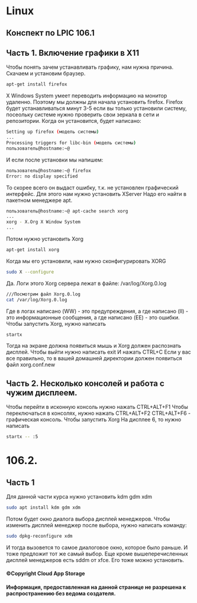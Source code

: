 # Linux
## Конспект по LPIC 106.1
## Часть 1. Включение графики в X11
Чтобы понять зачем устанавливать графику, нам нужна причина.
Скачаем и установим браузер.
```bash
apt-get install firefox
```
X Windows System умеет переводить информацию на монитор удаленно.
Поэтому мы должны для начала установить firefox.
Firefox будет устанавливаться минут 3-5 если вы только установили систему, посеольку системе нужно проверить свои зеркала в сети и репозитории.
Когда он установится, будет написано:
```bash
Setting up firefox (модель системы)
...
Processing triggers for libc-bin (модель системы)
пользователь@hostname:~@ 
```
И если после установки мы напишем:
```bash 
пользователь@hostname:~@ firefox
Error: no display specified
```
То скорее всего он выдаст ошибку, т.к. не установлен графический интерфейс.
Для этого нам нужно установить XServer
Надо его найти в пакетном менеджере apt.
```bash
пользователь@hostname:~@ apt-cache search xorg
...
xorg - X.Org X Window System
...
```
Потом нужно установить Xorg
```bash
apt-get install xorg
```
Когда мы его установили, нам нужно сконфигурировать XORG
```bash
sudo X --configure
```
Да. Логи этого Xorg сервера лежат в файле: /var/log/Xorg.0.log 
```bash
///Посмотрим файл Xorg.0.log
cat /var/log/Xorg.0.log
```
Где в логах написано (WW) - это предупреждения, а где написано (II) - это информационные сообщения, а где написано (EE) - это ошибки.
Чтобы запустить Xorg, нужно написать 
```bash
startx
```
Тогда на экране должна появиться мышь и Xorg должен распознать дисплей.
Чтобы выйти нужно написать exit
И нажать CTRL+C
Если у вас все правильно, то в вашей домашней директории должен появиться файл xorg.conf.new
## Часть 2. Несколько консолей и работа с чужим дисплеем.
Чтобы перейти в исконную консоль нужно нажать CTRL+ALT+F1
Чтобы переключаться в консолях, нужно нажать CTRL+ALT+F2
CTRL+ALT+F6 - графическая консоль.
Чтобы запустить Xorg На дисплее 6, то нужно написать 
```bash
startx -- :5
```
# 106.2. 
## Часть 1
Для данной части курса нужно установить kdm gdm xdm
```bash
sudo apt install kdm gdm xdm
```
Потом будет окно диалога выбора дисплей менеджеров.
Чтобы изменить дисплей менеджер после выбора, нужно написать команду:
```bash
sudo dpkg-reconfigure xdm
```
И тогда вызовется то самое диалоговое окно, которое было раньше. И тоже предложит тот же самый выбор.
Еще кроме вышеперечисленных дисплей менеджеров есть sddm от xfce.
Его тоже можно установить.





#### ©Copyright Cloud App Storage
#### Информация, предоставленная на данной странице не разрешена к распространению без ведома создателя.
